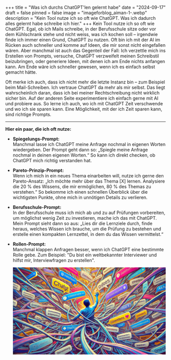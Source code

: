 +++
title = "Was ich durchs ChatGPT'len gelernt habe"
date = "2024-09-17"
draft = false
pinned = false
image = "imageforblog_aiman-1-.webp"
description = "Kein Tool nutze ich so oft wie ChatGPT. Was ich dadurch alles gelernt habe schreibe ich hier."
+++
Kein Tool nutze ich so oft wie ChatGPT. Egal, ob ich Mails schreibe, in der Berufsschule sitze oder vor dem Kühlschrank stehe und nicht weiss, was ich kochen soll – irgendwie finde ich immer einen Grund, ChatGPT zu nutzen. Oft bin ich mit der AI im Rücken auch schneller und komme auf Ideen, die mir sonst nicht eingefallen wären. Aber manchmal ist auch das Gegenteil der Fall: Ich verzettle mich ins Erstellen von Prompts, versuche, ChatGPT verzweifelt meinen Schreibstil beizubringen, oder generiere Ideen, mit denen ich am Ende nichts anfangen kann. Am Ende wäre ich schneller gewesen, wenn ich es einfach selbst gemacht hätte.

Oft merke ich auch, dass ich nicht mehr die letzte Instanz bin – zum Beispiel beim Mail-Schreiben. Ich vertraue ChatGPT da mehr als mir selbst. Das liegt wahrscheinlich daran, dass ich bei meiner Rechtschreibung nicht wirklich sicher bin. Auf der anderen Seite experimentiere ich einfach gerne mit AI und probiere aus. So lerne ich auch, wo ich mit ChatGPT Zeit verschwende und wo ich sie sparen kann. Eine Möglichkeit, mit der ich Zeit sparen kann, sind richtige Prompts.

- - -

**Hier ein paar, die ich oft nutze:**

* **Spiegelungs-Prompt:**\
  Manchmal lasse ich ChatGPT meine Anfrage nochmal in eigenen Worten wiedergeben. Der Prompt geht dann so: „Spiegle meine Anfrage nochmal in deinen eigenen Worten.“ So kann ich direkt checken, ob ChatGPT mich richtig verstanden hat.
* **Pareto-Prinzip-Prompt:**\
  Wenn ich mich in ein neues Thema einarbeiten will, nutze ich gerne den Pareto-Ansatz: „Ich möchte mehr über das Thema \[X] lernen. Analysiere die 20 % des Wissens, die mir ermöglichen, 80 % des Themas zu verstehen.“ So bekomme ich einen schnellen Überblick über die wichtigsten Punkte, ohne mich in unnötigen Details zu verlieren.
* **Berufsschule-Prompt:**\
  In der Berufsschule muss ich mich ab und zu auf Prüfungen vorbereiten, um möglichst wenig Zeit zu investieren, mache ich das mit ChatGPT. Mein Prompt sieht dann so aus: „Lies dir die Lernziele durch, finde heraus, welches Wissen ich brauche, um die Prüfung zu bestehen und erstelle einen kompakten Lernzettel, in dem du das Wissen vermittelst.“
* **Rollen-Prompt:**\
  Manchmal klappen Anfragen besser, wenn ich ChatGPT eine bestimmte Rolle gebe. Zum Beispiel: "Du bist ein weltbekannter Interviewer und hilfst mir, Interviewfragen zu erstellen".

  ![](imageforblog_aiman-2-.webp)